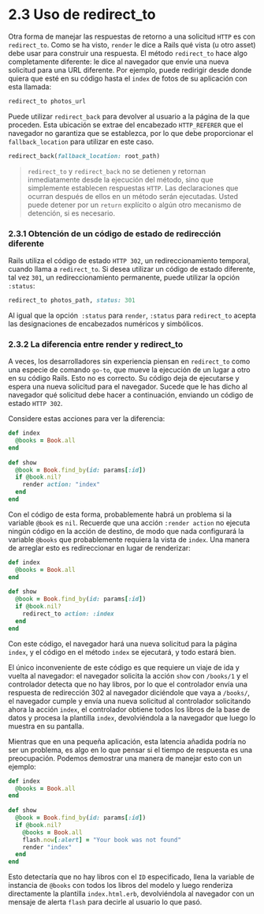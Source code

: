 # 2.3 Uso de redirect\_to

Otra forma de manejar las respuestas de retorno a una solicitud `HTTP` es con `redirect_to`. Como se ha visto, `render` le dice a Rails qué vista \(u otro asset\) debe usar para construir una respuesta. El método `redirect_to` hace algo completamente diferente: le dice al navegador que envíe una nueva solicitud para una URL diferente. Por ejemplo, puede redirigir desde donde quiera que esté en su código hasta el `index` de fotos de su aplicación con esta llamada:

```ruby
redirect_to photos_url
```

Puede utilizar `redirect_back` para devolver al usuario a la página de la que proceden. Esta ubicación se extrae del encabezado `HTTP_REFERER` que el navegador no garantiza que se establezca, por lo que debe proporcionar el `fallback_location` para utilizar en este caso.

```ruby
redirect_back(fallback_location: root_path)
```

> `redirect_to` y `redirect_back` no se detienen y retornan inmediatamente desde la ejecución del método, sino que simplemente establecen respuestas `HTTP`. Las declaraciones que ocurran después de ellos en un método serán ejecutadas. Usted puede detener por un `return` explícito o algún otro mecanismo de detención, si es necesario.



### 2.3.1 Obtención de un código de estado de redirección diferente

Rails utiliza el código de estado `HTTP 302`, un redireccionamiento temporal, cuando llama a `redirect_to`. Si desea utilizar un código de estado diferente, tal vez `301`, un redireccionamiento permanente, puede utilizar la opción `:status`:

```ruby
redirect_to photos_path, status: 301
```

Al igual que la opción` :status` para `render`, `:status` para `redirect_to` acepta las designaciones de encabezados numéricos y simbólicos.



### 2.3.2 La diferencia entre render y redirect\_to

A veces, los desarrolladores sin experiencia piensan en `redirect_to` como una especie de comando `go-to`, que mueve la ejecución de un lugar a otro en su código Rails. Esto no es correcto. Su código deja de ejecutarse y espera una nueva solicitud para el navegador. Sucede que le has dicho al navegador qué solicitud debe hacer a continuación, enviando un código de estado `HTTP 302`.

Considere estas acciones para ver la diferencia:

```ruby
def index
  @books = Book.all
end
 
def show
  @book = Book.find_by(id: params[:id])
  if @book.nil?
    render action: "index"
  end
end
```

Con el código de esta forma, probablemente habrá un problema si la variable `@book` es `nil`. Recuerde que una acción `:render action` no ejecuta ningún código en la acción de destino, de modo que nada configurará la variable `@books` que probablemente requiera la vista de `index`. Una manera de arreglar esto es redireccionar en lugar de renderizar:

```ruby
def index
  @books = Book.all
end
 
def show
  @book = Book.find_by(id: params[:id])
  if @book.nil?
    redirect_to action: :index
  end
end
```

Con este código, el navegador hará una nueva solicitud para la página `index`, y el código en el método `index` se ejecutará, y todo estará bien.

El único inconveniente de este código es que requiere un viaje de ida y vuelta al navegador: el navegador solicita la acción `show` con `/books/1` y el controlador detecta que no hay libros, por lo que el controlador envía una respuesta de redirección 302 al navegador diciéndole que vaya a `/books/`, el navegador cumple y envía una nueva solicitud al controlador solicitando ahora la acción `index`, el controlador obtiene todos los libros de la base de datos y procesa la plantilla `index`, devolviéndola a la navegador que luego lo muestra en su pantalla.

Mientras que en una pequeña aplicación, esta latencia añadida podría no ser un problema, es algo en lo que pensar si el tiempo de respuesta es una preocupación. Podemos demostrar una manera de manejar esto con un ejemplo:

```ruby
def index
  @books = Book.all
end
 
def show
  @book = Book.find_by(id: params[:id])
  if @book.nil?
    @books = Book.all
    flash.now[:alert] = "Your book was not found"
    render "index"
  end
end
```

Esto detectaría que no hay libros con el `ID` especificado, llena la variable de instancia de `@books` con todos los libros del modelo y luego renderiza directamente la plantilla `index.html.erb`, devolviéndola al navegador con un mensaje de alerta `flash` para decirle al usuario lo que pasó.











